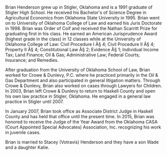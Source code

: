 ﻿---
fname: 'Brian'
lname: 'Henderson'
id: 956
published: False
layout: judge-bio
---
Brian Henderson grew up in Stigler, Oklahoma and is a 1991 graduate of
Stigler High School. He received his Bachelor's of Science Degree in
Agricultural Economics from Oklahoma State University in 1995. Brian
went on to University of Oklahoma College of Law and earned his Juris
Doctorate in 1998. Brian was Order of Coif and received the Nathan
Scarritt Prize for graduating first in his class. He earned an American
Jurisprudence Award (highest grade in the class) in 12 classes while at
the University of Oklahoma College of Law: Civil Procedure I Â§ 4; Civil
Procedure II Â§ 4; Property II Â§ 4; Constitutional Law Â§ 2; Evidence Â§ 1;
Individual Income Tax; Land Finance; Oil & Gas; Administrative Law;
Federal Courts; Insurance; and Remedies.

After graduation from the University of Oklahoma School of Law, Brian
worked for Crowe & Dunlevy, P.C. where he practiced primarily in the Oil
& Gas Department and also participated in general litigation matters.
Through Crowe & Dunlevy, Brian also worked on cases through Lawyers for
Children. In 2003, Brian left Crowe & Dunlevy to return to Haskell
County and open his own law practice in Stigler, Oklahoma. He engaged in
a general law practice in Stigler until 2007.

In January 2007, Brian took office as Associate District Judge in
Haskell County and has held that office until the present time. In 2015,
Brian was honored to receive the Judge of the Year Award from the
Oklahoma CASA (Court Appointed Special Advocates) Association, Inc.
recognizing his work in juvenile cases.

Brian is married to Stacey (Votravis) Henderson and they have a son Wade
and a daughter Katie.

